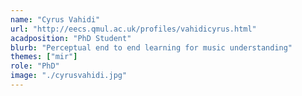 ```yaml
---
name: "Cyrus Vahidi"
url: "http://eecs.qmul.ac.uk/profiles/vahidicyrus.html"
acadposition: "PhD Student"
blurb: "Perceptual end to end learning for music understanding"
themes: ["mir"]
role: "PhD"
image: "./cyrusvahidi.jpg"
---
```

